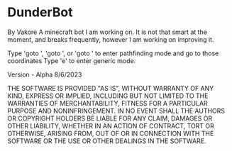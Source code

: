 # DunderBot
By Vakore
A minecraft bot I am working on. It is not that smart at the moment, and breaks frequently, however I am working on improving it.

Type 'goto <player>', 'goto <x> <y> <z>', or 'goto <x> <z>' to enter pathfinding mode and go to those coordinates
Type 'e' to enter generic mode.

Version - Alpha 8/6/2023

THE SOFTWARE IS PROVIDED "AS IS", WITHOUT WARRANTY OF ANY KIND, EXPRESS OR IMPLIED, INCLUDING BUT NOT LIMITED TO THE WARRANTIES OF MERCHANTABILITY, FITNESS FOR A PARTICULAR PURPOSE AND NONINFRINGEMENT. IN NO EVENT SHALL THE AUTHORS OR COPYRIGHT HOLDERS BE LIABLE FOR ANY CLAIM, DAMAGES OR OTHER LIABILITY, WHETHER IN AN ACTION OF CONTRACT, TORT OR OTHERWISE, ARISING FROM, OUT OF OR IN CONNECTION WITH THE SOFTWARE OR THE USE OR OTHER DEALINGS IN THE SOFTWARE.
